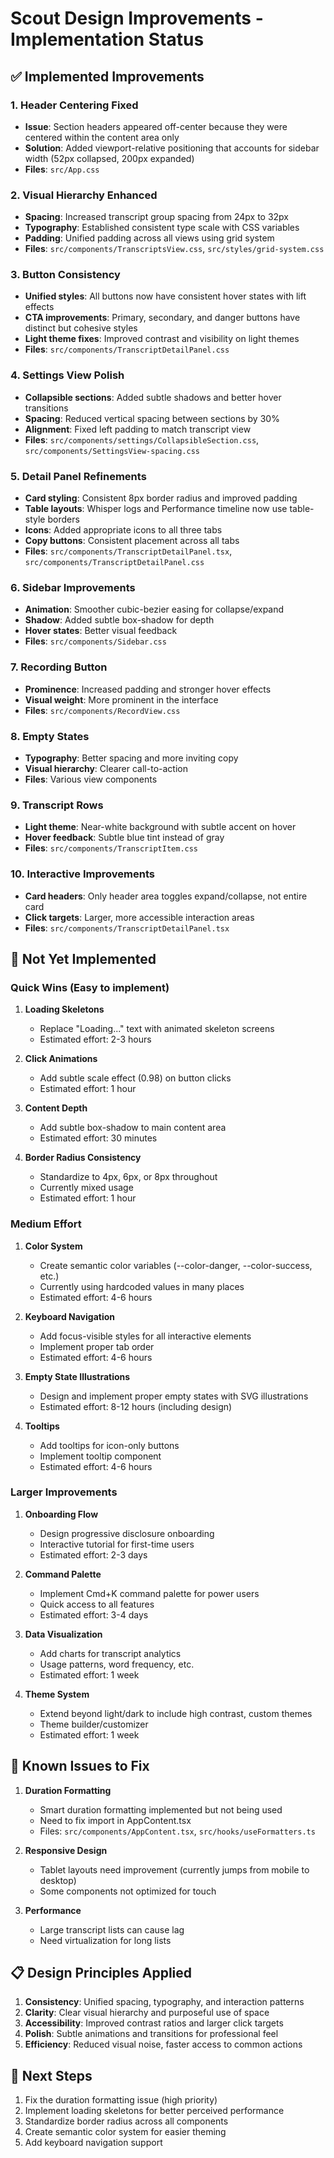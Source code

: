 # Scout Design Improvements - Implementation Status

## ✅ Implemented Improvements

### 1. **Header Centering Fixed**
- **Issue**: Section headers appeared off-center because they were centered within the content area only
- **Solution**: Added viewport-relative positioning that accounts for sidebar width (52px collapsed, 200px expanded)
- **Files**: `src/App.css`

### 2. **Visual Hierarchy Enhanced**
- **Spacing**: Increased transcript group spacing from 24px to 32px
- **Typography**: Established consistent type scale with CSS variables
- **Padding**: Unified padding across all views using grid system
- **Files**: `src/components/TranscriptsView.css`, `src/styles/grid-system.css`

### 3. **Button Consistency**
- **Unified styles**: All buttons now have consistent hover states with lift effects
- **CTA improvements**: Primary, secondary, and danger buttons have distinct but cohesive styles
- **Light theme fixes**: Improved contrast and visibility on light themes
- **Files**: `src/components/TranscriptDetailPanel.css`

### 4. **Settings View Polish**
- **Collapsible sections**: Added subtle shadows and better hover transitions
- **Spacing**: Reduced vertical spacing between sections by 30%
- **Alignment**: Fixed left padding to match transcript view
- **Files**: `src/components/settings/CollapsibleSection.css`, `src/components/SettingsView-spacing.css`

### 5. **Detail Panel Refinements**
- **Card styling**: Consistent 8px border radius and improved padding
- **Table layouts**: Whisper logs and Performance timeline now use table-style borders
- **Icons**: Added appropriate icons to all three tabs
- **Copy buttons**: Consistent placement across all tabs
- **Files**: `src/components/TranscriptDetailPanel.tsx`, `src/components/TranscriptDetailPanel.css`

### 6. **Sidebar Improvements**
- **Animation**: Smoother cubic-bezier easing for collapse/expand
- **Shadow**: Added subtle box-shadow for depth
- **Hover states**: Better visual feedback
- **Files**: `src/components/Sidebar.css`

### 7. **Recording Button**
- **Prominence**: Increased padding and stronger hover effects
- **Visual weight**: More prominent in the interface
- **Files**: `src/components/RecordView.css`

### 8. **Empty States**
- **Typography**: Better spacing and more inviting copy
- **Visual hierarchy**: Clearer call-to-action
- **Files**: Various view components

### 9. **Transcript Rows**
- **Light theme**: Near-white background with subtle accent on hover
- **Hover feedback**: Subtle blue tint instead of gray
- **Files**: `src/components/TranscriptItem.css`

### 10. **Interactive Improvements**
- **Card headers**: Only header area toggles expand/collapse, not entire card
- **Click targets**: Larger, more accessible interaction areas
- **Files**: `src/components/TranscriptDetailPanel.tsx`

## 🎯 Not Yet Implemented

### **Quick Wins** (Easy to implement)

1. **Loading Skeletons**
   - Replace "Loading..." text with animated skeleton screens
   - Estimated effort: 2-3 hours

2. **Click Animations**
   - Add subtle scale effect (0.98) on button clicks
   - Estimated effort: 1 hour

3. **Content Depth**
   - Add subtle box-shadow to main content area
   - Estimated effort: 30 minutes

4. **Border Radius Consistency**
   - Standardize to 4px, 6px, or 8px throughout
   - Currently mixed usage
   - Estimated effort: 1 hour

### **Medium Effort**

1. **Color System**
   - Create semantic color variables (--color-danger, --color-success, etc.)
   - Currently using hardcoded values in many places
   - Estimated effort: 4-6 hours

2. **Keyboard Navigation**
   - Add focus-visible styles for all interactive elements
   - Implement proper tab order
   - Estimated effort: 4-6 hours

3. **Empty State Illustrations**
   - Design and implement proper empty states with SVG illustrations
   - Estimated effort: 8-12 hours (including design)

4. **Tooltips**
   - Add tooltips for icon-only buttons
   - Implement tooltip component
   - Estimated effort: 4-6 hours

### **Larger Improvements**

1. **Onboarding Flow**
   - Design progressive disclosure onboarding
   - Interactive tutorial for first-time users
   - Estimated effort: 2-3 days

2. **Command Palette**
   - Implement Cmd+K command palette for power users
   - Quick access to all features
   - Estimated effort: 3-4 days

3. **Data Visualization**
   - Add charts for transcript analytics
   - Usage patterns, word frequency, etc.
   - Estimated effort: 1 week

4. **Theme System**
   - Extend beyond light/dark to include high contrast, custom themes
   - Theme builder/customizer
   - Estimated effort: 1 week

## 🐛 Known Issues to Fix

1. **Duration Formatting**
   - Smart duration formatting implemented but not being used
   - Need to fix import in AppContent.tsx
   - Files: `src/components/AppContent.tsx`, `src/hooks/useFormatters.ts`

2. **Responsive Design**
   - Tablet layouts need improvement (currently jumps from mobile to desktop)
   - Some components not optimized for touch

3. **Performance**
   - Large transcript lists can cause lag
   - Need virtualization for long lists

## 📋 Design Principles Applied

1. **Consistency**: Unified spacing, typography, and interaction patterns
2. **Clarity**: Clear visual hierarchy and purposeful use of space
3. **Accessibility**: Improved contrast ratios and larger click targets
4. **Polish**: Subtle animations and transitions for professional feel
5. **Efficiency**: Reduced visual noise, faster access to common actions

## 🚀 Next Steps

1. Fix the duration formatting issue (high priority)
2. Implement loading skeletons for better perceived performance
3. Standardize border radius across all components
4. Create semantic color system for easier theming
5. Add keyboard navigation support